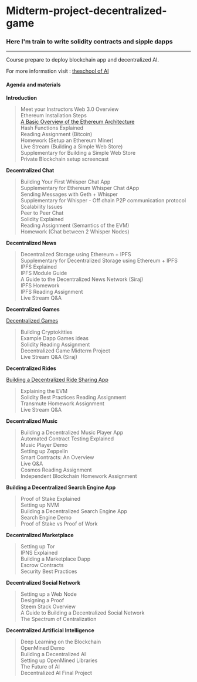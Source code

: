# Midterm-project-decentralized-game

### Here I'm train to write solidity contracts and sipple dapps

-------------------------------------------------------------------------------

Course prepare to deploy blockchain app and decentralized AI.

For more informstion visit : [theschool of AI](https://www.theschool.ai)


#### Agenda and materials

**Introduction**

>Meet your Instructors
Web 3.0 Overview  
Ethereum Installation Steps  
[A Basic Overview of the Ethereum Architecture](https://ethereumbuilders.gitbooks.io/guide/content/en/what_is_ethereum.html)  
Hash Functions Explained  
Reading Assignment (Bitcoin)  
Homework (Setup an Ethereum Miner)  
Live Stream (Building a Simple Web Store)  
Supplementary for Building a Simple Web Store  
Private Blockchain setup screencast  

**Decentralized Chat**

>Building Your First Whisper Chat App  
Supplementary for Ethereum Whisper Chat dApp  
Sending Messages with Geth + Whisper  
Supplementary for Whisper - Off chain P2P communication protocol  
Scalability Issues  
Peer to Peer Chat  
Solidity Explained  
Reading Assignment (Semantics of the EVM)  
Homework (Chat between 2 Whisper Nodes)  

**Decentralized News**

>Decentralized Storage using Ethereum + IPFS  
Supplementary for Decentralized Storage using Ethereum + IPFS  
IPFS Explained  
IPFS Module Guide  
A Guide to the Decentralized News Network (Siraj)  
IPFS Homework  
IPFS Reading Assignment  
Live Stream Q&A  

**Decentralized Games**

[Decentralized Games](https://github.com/llSourcell/Decentralized_Games)  
>Building Cryptokitties  
Example Dapp Games ideas  
Solidity Reading Assignment  
Decentralized Game Midterm Project  
Live Stream Q&A (Siraj)  

**Decentralized Rides**

[Building a Decentralized Ride Sharing App](https://github.com/llSourcell/Decentralized_Rides)  
>Explaining the EVM  
Solidity Best Practices Reading Assignment  
Transmute Homework Assignment  
Live Stream Q&A  

**Decentralized Music**

>Building a Decentralized Music Player App  
Automated Contract Testing Explained  
Music Player Demo  
Setting up Zeppelin  
Smart Contracts: An Overview  
Live Q&A  
Cosmos Reading Assignment  
Independent Blockchain Homework Assignment  


**Building a Decentralized Search Engine App**

>Proof of Stake Explained  
Setting up NVM  
Building a Decentralized Search Engine App  
Search Engine Demo  
Proof of Stake vs Proof of Work  

**Decentralized Marketplace**

>Setting up Tor  
IPNS Explained  
Building a Marketplace Dapp  
Escrow Contracts  
Security Best Practices  

**Decentralized Social Network**

>Setting up a Web Node  
Designing a Proof  
Steem Stack Overview  
A Guide to Building a Decentralized Social Network  
The Spectrum of Centralization  


**Decentralized Artificial Intelligence**

>Deep Learning on the Blockchain  
OpenMined Demo  
Building a Decentralized AI  
Setting up OpenMined Libraries  
The Future of AI  
Decentralized AI Final Project  
